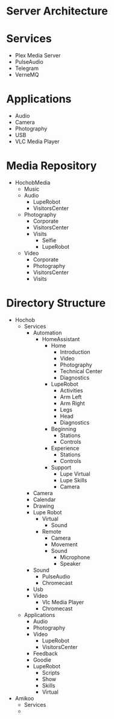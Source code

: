 # Server Architecture

# Services

- Plex Media Server
- PulseAudio
- Telegram
- VerneMQ

# Applications

- Audio
- Camera
- Photography
- USB
- VLC Media Player

# Media Repository

- HochobMedia
  - Music
  - Audio
    - LupeRobot
    - VisitorsCenter
  - Photography
    - Corporate
    - VisitorsCenter
    - Visits
      - Selfie
      - LupeRobot
  - Video
    - Corporate
    - Photography
    - VisitorsCenter
    - Visits

# Directory Structure

- Hochob
  - Services
    - Automation
      - HomeAssistant
        - Home
          - Introduction
          - Video
          - Photography
          - Technical Center
          - Diagnostics
        - LupeRobot
          - Activities
          - Arm Left
          - Arm Right
          - Legs
          - Head
          - Diagnostics
        - Beginning
          - Stations
          - Controls
        - Experience
          - Stations
          - Controls
        - Support
          - Lupe Virtual
          - Lupe Skills
          - Camera
    - Camera
    - Calendar
    - Drawing
    - Lupe Robot
      - Virtual
        - Sound
      - Remote
        - Camera
        - Movement
        - Sound
          - Microphone
          - Speaker
    - Sound
      - PulseAudio
      - Chromecast
    - Usb
    - Video
      - Vlc Media Player
      - Chromecast
  - Applications
    - Audio
    - Photography
    - Video
      - LupeRobot
      - VisitorsCenter
    - Feedback
    - Goodie
    - LupeRobot
      - Scripts
      - Show
      - Skills
      - Virtual
- Amikoo
  - Services
  - 